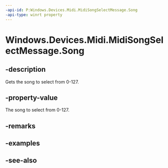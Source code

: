 ----api-id: P:Windows.Devices.Midi.MidiSongSelectMessage.Song
-api-type: winrt property
---<!-- Property syntaxpublic byte Song { get; }--># Windows.Devices.Midi.MidiSongSelectMessage.Song## -descriptionGets the song to select from 0-127.## -property-valueThe song to select from 0-127.## -remarks## -examples## -see-also